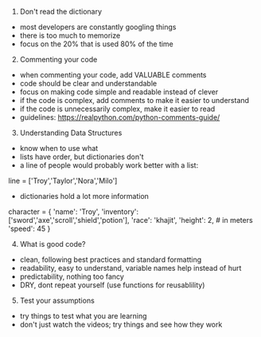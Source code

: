 1. Don't read the dictionary
  - most developers are constantly googling things
  - there is too much to memorize
  - focus on the 20% that is used 80% of the time

2. Commenting your code
  - when commenting your code, add VALUABLE comments
  - code should be clear and understandable
  - focus on making code simple and readable instead of clever 
  - if the code is complex, add comments to make it
    easier to understand
  - if the code is unnecessarily complex, make it 
    easier to read
  - guidelines: https://realpython.com/python-comments-guide/

3. Understanding Data Structures
  - know when to use what
  - lists have order, but dictionaries don't
  - a line of people would probably work better with a list:

line = ['Troy','Taylor','Nora','Milo']

  - dictionaries hold a lot more information

character = {
  'name': 'Troy',
  'inventory': ['sword','axe','scroll','shield','potion'],
  'race': 'khajit',
  'height': 2, # in meters
  'speed': 45
}

4. What is good code?
  - clean, following best practices and standard formatting
  - readability, easy to understand, variable names help instead of hurt
  - predictability, nothing too fancy
  - DRY, dont repeat yourself (use functions for reusablility)

5. Test your assumptions
  - try things to test what you are learning
  - don't just watch the videos; try things and see how they work

